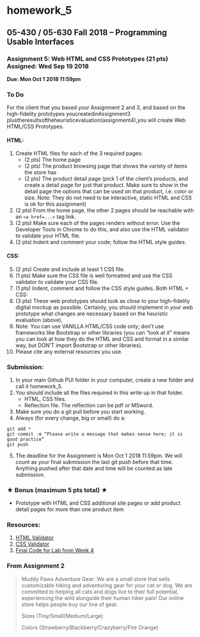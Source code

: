 # homework_5
 
## 05-430 / 05-630 Fall 2018 – Programming Usable Interfaces
### Assignment 5: Web HTML and CSS Prototypes (21 pts) Assigned: Wed Sep 19 2018
**Due: Mon Oct 1 2018 11:59pm**
 
### To Do
 For the client that you based your Assignment 2 and 3, and based on the high-fidelity prototypes youcreatedinAssignment3​plustheresultsoftheheuristicevaluation(assignment4),​ you will create Web HTML/CSS Prototypes.
 
#### HTML:
1. Create HTML files for each of the 3 required pages:
   - (2 pts) ​The ​home page
   - (2 pts)​ The ​product browsing page​ that shows the variety of items the store has
   - (2 pts) ​The ​product detail page​ (​pick 1​ of the client’s products, and create a detail page for just that product. Make sure to show in the detail page the options that can be used on that product, i.e. color or size. Note: They do not need to be interactive, static HTML and CSS is ok for this assignment)
2. (2 pts) ​From the ​home page​, the other 2 pages should be reachable with an ```​<a href=...>``` tag link.
3. (2 pts) ​Make sure each of the pages renders without error. Use the Developer Tools in Chrome to do this, and also use the ​HTML validator​ to validate your HTML file.
4. (2 pts) ​Indent and comment your code; follow the HTML style guides.

#### CSS:
5. (2 pts) ​Create and include at least 1 CSS file.
6. (1 pts) ​Make sure the CSS file is well formatted and use the ​CSS validator​ to validate your CSS file.
7. (1 pts) ​Indent, comment and follow the CSS style guides. Both HTML + CSS:
8. (3 pts) ​These web prototypes should look as close to your high-fidelity digital mockup as possible. Certainly, you should implement in your web prototype what changes are necessary based on the heuristic evaluation (above).
9. Note: You can use VANILLA HTML/CSS code only; don’t use frameworks like Bootstrap or other libraries (you can “look at it” means you can look at how they do the HTML and CSS and format in a similar way, but DON’T import Bootstrap or other libraries).
10. Please cite any external resources you use.
 
### Submission:
1. In your main Github PUI folder in your computer, create a new folder and call it homework_5​.
2. You should include all the files required in this write up in that folder.
   - HTML, CSS files.
   - Reflection file. The reflection can be pdf or MSword.
3. Make sure you do a ​git pull​ before you start working.
4. Always (for every change, big or small) do a:
```
git add *
git commit -m “Please write a message that makes sense here; it is good practice”
git push
```
5. The deadline for the Assignment is ​Mon Oct 1 2018 11:59pm​. We will count as your final submission the last ​git push​ before that time. Anything pushed after that date and time will be counted as late submission.
 
### ★ Bonus (maximum 5 pts total) ★
- Prototype with HTML and CSS additional site pages or add product detail pages for more than one product item
 
### Resources​:
1. [HTML Validator](https://validator.w3.org)
2. [CSS Validator](https://jigsaw.w3.org/css-validator/)
3. [Final Code for Lab from Week 4](https://github.com/FranceskaXhakaj/pui-2018/tree/master/week4_final_code)

### From Assignment 2
> Muddy Paws Adventure Gear:​ We are a small store that sells customizable hiking and adventuring gear for your cat or dog. We are committed to helping all cats and dogs live to their full potential, experiencing the wild alongside their human hiker pals! Our online store helps people buy our line of gear.
>
> Sizes (Tiny/Small/Medium/Large)
>
> Colors (Strawberry/Blackberry/Crazyberry/Fire Orange)